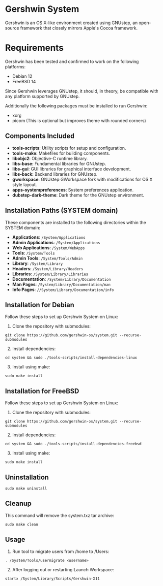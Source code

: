 # Gershwin System

Gershwin is an OS X-like environment created using GNUstep, an open-source framework that closely mirrors Apple's Cocoa framework. 

# Requirements

Gershwin has been tested and confirmed to work on the following platforms:

* Debian 12
* FreeBSD 14

Since Gershwin leverages GNUstep, it should, in theory, be compatible with any platform supported by GNUstep.

Additionally the following packages must be installed to run Gershwin:

* xorg
* picom (This is optional but improves theme with rounded corners)

## Components Included

- **tools-scripts**: Utility scripts for setup and configuration.
- **tools-make**: Makefiles for building components.
- **libobjc2**: Objective-C runtime library.
- **libs-base**: Fundamental libraries for GNUstep.
- **libs-gui**: GUI libraries for graphical interface development.
- **libs-back**: Backend libraries for GNUstep.
- **gworkspace**: GNUstep GWorkspace fork with modifications for OS X style layout.
- **apps-systempreferences**: System preferences application.
- **dubstep-dark-theme**: Dark theme for the GNUstep environment.

## Installation Paths (SYSTEM domain)

These components are installed to the following directories within the SYSTEM domain:

- **Applications**: `/System/Applications`
- **Admin Applications**: `/System/Applications`
- **Web Applications**: `/System/WebApps`
- **Tools**: `/System/Tools`
- **Admin Tools**: `/System/Tools/Admin`
- **Library**: `/System/Library`
- **Headers**: `/System/Library/Headers`
- **Libraries**: `/System/Library/Libraries`
- **Documentation**: `/System/Library/Documentation`
- **Man Pages**: `/System/Library/Documentation/man`
- **Info Pages**: `//System/Library/Documentation/info`

## Installation for Debian

Follow these steps to set up Gershwin System on Linux:

1. Clone the repository with submodules:

```
git clone https://github.com/gershwin-os/system.git --recurse-submodules
```

2. Install dependencies:
```
cd system && sudo ./tools-scripts/install-dependencies-linux
```

3. Install using make:
```
sudo make install
```

## Installation for FreeBSD

Follow these steps to set up Gershwin System on Linux:

1. Clone the repository with submodules:

```
git clone https://github.com/gershwin-os/system.git --recurse-submodules
```

2. Install dependencies:
```
cd system && sudo ./tools-scripts/install-dependencies-freebsd
```

3. Install using make:
```
sudo make install
```

## Uninstallation

```
sudo make uninstall
```

## Cleanup

This command will remove the system.txz tar archive:

```
sudo make clean
```

## Usage

1. Run tool to migrate users from /home to /Users:
```
. /System/Tools/usermigrate <username>
```

2. After logging out or restarting Launch Workspace:
```
startx /System/Library/Scripts/Gershwin-X11
```